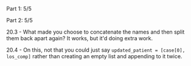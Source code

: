 Part 1:  5/5

Part 2:  5/5


20.3 - What made you choose to concatenate the names and then split them back apart again?  It works, but it'd doing extra work.

20.4 - On this, not that you could just say `updated_patient = [case[0], los_comp]` rather than creating an empty list and appending to it twice.